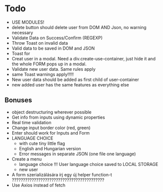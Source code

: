 # Todo

- USE MODULES!
- delete button should delete user from DOM AND Json, no warning necessary
- Validate Data on Success/Confirm (REGEXP)
- Throw Toast on invalid data
- Valid data to be saved in DOM and JSON
- Toast for
- Creat user in a modal. Need a div.create-use-container, just hide it and the whole FORM pops up in a modal.
- Validate new user data. Same rules apply
- same Toast warnings apply!!!!!
- New user data should be added as first child of user-container
- new added user has the same features as everything else

## Bonuses

- object destructuring wherever possible
- Get info from inputs using dynamic properties
- Real time validation
- Change input border color (red, green)
- Enter should work for Inputs and Form
- LANGUAGE CHOICE
  - with cute tiny little flag
  - English and Hungarian version
  - Error messages in separate JSON (one file one language)
- Create a menu
  - language choice !!! User language choice saved to LOCAL STORAGE
  - new user
- A form szerializálására írj egy új helper function-t ??????????????????????????????????????????
- Use Axios instead of fetch
